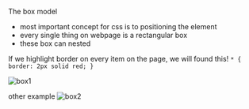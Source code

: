 The box model
- most important concept for css is to positioning the element
- every single thing on webpage is a rectangular box
- these box can nested

If we highlight border on every item on the page, we will found this!
`* {
  border: 2px solid red;
}`

![box1](https://cdn.statically.io/gh/TheOdinProject/curriculum/main/foundations/html_css/css-foundations/the-box-model/imgs/boxes.png)

other example
![box2](https://cdn.statically.io/gh/TheOdinProject/curriculum/main/foundations/html_css/css-foundations/the-box-model/imgs/odin-lined.png)

